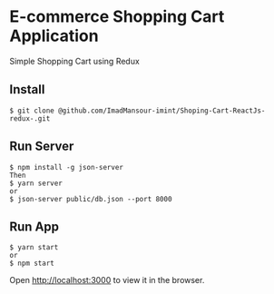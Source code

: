 # E-commerce Shopping Cart Application
Simple Shopping Cart using Redux



## Install
```
$ git clone @github.com/ImadMansour-imint/Shoping-Cart-ReactJs-redux-.git
```

## Run Server
```
$ npm install -g json-server
Then
$ yarn server
or
$ json-server public/db.json --port 8000
```

## Run App
```
$ yarn start
or
$ npm start
```
Open [http://localhost:3000](http://localhost:3000) to view it in the browser.
